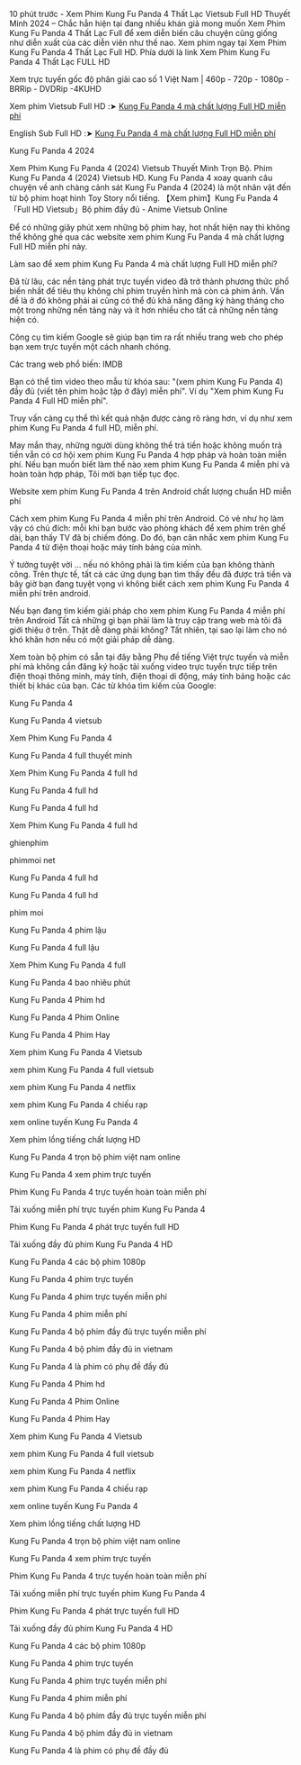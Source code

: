 10 phút trước - Xem Phim Kung Fu Panda 4 Thất Lạc Vietsub Full HD Thuyết Minh 2024 – Chắc hẳn hiện tại đang nhiều khán giả mong muốn Xem Phim Kung Fu Panda 4 Thất Lạc Full để xem diễn biến câu chuyện cũng giống như diễn xuất của các diễn viên như thế nao. Xem phim ngay tại Xem Phim Kung Fu Panda 4 Thất Lạc Full HD. Phía dưới là link Xem Phim Kung Fu Panda 4 Thất Lạc FULL HD

Xem trực tuyến gốc độ phân giải cao số 1 Việt Nam | 460p - 720p - 1080p - BRRip - DVDRip -4KUHD

Xem phim Vietsub Full HD :➤ [Kung Fu Panda 4 mà chất lượng Full HD miễn phí](https://seikonews.today/archives/filmes/assistir-o-panda-do-kung-fu-4-filme-completo-online-dublado-legendado-em-portugues)

English Sub Full HD :➤ [Kung Fu Panda 4 mà chất lượng Full HD miễn phí](https://seikonews.today/archives/filmes/assistir-o-panda-do-kung-fu-4-filme-completo-online-dublado-legendado-em-portugues)

Kung Fu Panda 4 2024

Xem Phim Kung Fu Panda 4 (2024) Vietsub Thuyết Minh Trọn Bộ. Phim Kung Fu Panda 4 (2024) Vietsub HD. Kung Fu Panda 4 xoay quanh câu chuyện về anh chàng cảnh sát Kung Fu Panda 4 (2024) là một nhân vật đến từ bộ phim hoạt hình Toy Story nổi tiếng. 【Xem phim】Kung Fu Panda 4 「Full HD Vietsub」Bộ phim đầy đủ - Anime Vietsub Online

Để có những giây phút xem những bộ phim hay, hot nhất hiện nay thì không thể không ghé qua các website xem phim Kung Fu Panda 4 mà chất lượng Full HD miễn phí này.

Làm sao để xem phim Kung Fu Panda 4 mà chất lượng Full HD miễn phí?

Đã từ lâu, các nền tảng phát trực tuyến video đã trở thành phương thức phổ biến nhất để tiêu thụ không chỉ phim truyền hình mà còn cả phim ảnh. Vấn đề là ở đó không phải ai cũng có thể đủ khả năng đăng ký hàng tháng cho một trong những nền tảng này và ít hơn nhiều cho tất cả những nền tảng hiện có.

Công cụ tìm kiếm Google sẽ giúp bạn tìm ra rất nhiều trang web cho phép bạn xem trực tuyến một cách nhanh chóng.

Các trang web phổ biến: IMDB

Bạn có thể tìm video theo mẫu từ khóa sau: "(xem phim Kung Fu Panda 4) đầy đủ (viết tên phim hoặc tập ở đây) miễn phí". Ví dụ "Xem phim Kung Fu Panda 4 Full HD miễn phí".

Truy vấn càng cụ thể thì kết quả nhận được càng rõ ràng hơn, ví dụ như xem phim Kung Fu Panda 4 full HD, miễn phí.

May mắn thay, những người dùng không thể trả tiền hoặc không muốn trả tiền vẫn có cơ hội xem phim Kung Fu Panda 4 hợp pháp và hoàn toàn miễn phí. Nếu bạn muốn biết làm thế nào xem phim Kung Fu Panda 4 miễn phí và hoàn toàn hợp pháp, Tôi mời bạn tiếp tục đọc.

Website xem phim Kung Fu Panda 4 trên Android chất lượng chuẩn HD miễn phí

Cách xem phim Kung Fu Panda 4 miễn phí trên Android. Có vẻ như họ làm vậy có chủ đích: mỗi khi bạn bước vào phòng khách để xem phim trên ghế dài, bạn thấy TV đã bị chiếm đóng. Do đó, bạn cân nhắc xem phim Kung Fu Panda 4 từ điện thoại hoặc máy tính bảng của mình.

Ý tưởng tuyệt vời ... nếu nó không phải là tìm kiếm của bạn không thành công. Trên thực tế, tất cả các ứng dụng bạn tìm thấy đều đã được trả tiền và bây giờ bạn đang tuyệt vọng vì không biết cách xem phim Kung Fu Panda 4 miễn phí trên android.

Nếu bạn đang tìm kiếm giải pháp cho xem phim Kung Fu Panda 4 miễn phí trên Android Tất cả những gì bạn phải làm là truy cập trang web mà tôi đã giới thiệu ở trên. Thật dễ dàng phải không? Tất nhiên, tại sao lại làm cho nó khó khăn hơn nếu có một giải pháp dễ dàng.

Xem toàn bộ phim có sẵn tại đây bằng Phụ đề tiếng Việt trực tuyến và miễn phí mà không cần đăng ký hoặc tải xuống video trực tuyến trực tiếp trên điện thoại thông minh, máy tính, điện thoại di động, máy tính bảng hoặc các thiết bị khác của bạn.
Các từ khóa tìm kiếm của Google:

Kung Fu Panda 4

Kung Fu Panda 4 vietsub

Xem Phim Kung Fu Panda 4

Kung Fu Panda 4 full thuyết minh

Xem Phim Kung Fu Panda 4 full hd

Kung Fu Panda 4 full hd

Kung Fu Panda 4 full hd

Xem Phim Kung Fu Panda 4 full hd

ghienphim

phimmoi net

Kung Fu Panda 4 full hd

Kung Fu Panda 4 full hd

phim moi

Kung Fu Panda 4 phim lậu

Kung Fu Panda 4 full lậu

Xem Phim Kung Fu Panda 4 full

Kung Fu Panda 4 bao nhiêu phút

Kung Fu Panda 4 Phim hd

Kung Fu Panda 4 Phim Online

Kung Fu Panda 4 Phim Hay

Xem phim Kung Fu Panda 4 Vietsub

xem phim Kung Fu Panda 4 full vietsub

xem phim Kung Fu Panda 4 netflix

xem phim Kung Fu Panda 4 chiếu rạp

xem online tuyến Kung Fu Panda 4

Xem phim lồng tiếng chất lượng HD

Kung Fu Panda 4 trọn bộ phim việt nam online

Kung Fu Panda 4 xem phim trực tuyến

Phim Kung Fu Panda 4 trực tuyến hoàn toàn miễn phí

Tải xuống miễn phí trực tuyến phim Kung Fu Panda 4

Phim Kung Fu Panda 4 phát trực tuyến full HD

Tải xuống đầy đủ phim Kung Fu Panda 4 HD

Kung Fu Panda 4 các bộ phim 1080p

Kung Fu Panda 4 phim trực tuyến

Kung Fu Panda 4 phim trực tuyến miễn phí

Kung Fu Panda 4 phim miễn phí

Kung Fu Panda 4 bộ phim đầy đủ trực tuyến miễn phí

Kung Fu Panda 4 bộ phim đầy đủ in vietnam

Kung Fu Panda 4 là phim có phụ đề đầy đủ

Kung Fu Panda 4 Phim hd

Kung Fu Panda 4 Phim Online

Kung Fu Panda 4 Phim Hay

Xem phim Kung Fu Panda 4 Vietsub

xem phim Kung Fu Panda 4 full vietsub

xem phim Kung Fu Panda 4 netflix

xem phim Kung Fu Panda 4 chiếu rạp

xem online tuyến Kung Fu Panda 4

Xem phim lồng tiếng chất lượng HD

Kung Fu Panda 4 trọn bộ phim việt nam online

Kung Fu Panda 4 xem phim trực tuyến

Phim Kung Fu Panda 4 trực tuyến hoàn toàn miễn phí

Tải xuống miễn phí trực tuyến phim Kung Fu Panda 4

Phim Kung Fu Panda 4 phát trực tuyến full HD

Tải xuống đầy đủ phim Kung Fu Panda 4 HD

Kung Fu Panda 4 các bộ phim 1080p

Kung Fu Panda 4 phim trực tuyến

Kung Fu Panda 4 phim trực tuyến miễn phí

Kung Fu Panda 4 phim miễn phí

Kung Fu Panda 4 bộ phim đầy đủ trực tuyến miễn phí

Kung Fu Panda 4 bộ phim đầy đủ in vietnam

Kung Fu Panda 4 là phim có phụ đề đầy đủ
